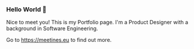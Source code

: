 ### Hello World 👋

Nice to meet you! This is my Portfolio page. 
I'm a Product Designer with a background in Software Engineering.

Go to https://meetines.eu to find out more.
